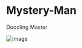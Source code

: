 # Mystery-Man
Doodling Master 

![image](https://github.com/user-attachments/assets/3adbac86-3673-4a0b-a046-689407912fb7)
